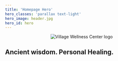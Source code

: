 ```yaml
---
title: 'Homepage Hero'
hero_classes: 'parallax text-light'
hero_image: header.jpg
hero_id: hero
---
```


<div class="hero-overlay-box">
  <p style="text-align:center; margin-bottom: 0;">
    <img src="/user/themes/quark/images/logo_full.png" alt="Village Wellness Center logo" />
  </p>
  <h2>Ancient wisdom. Personal Healing.</h2>
</div>




